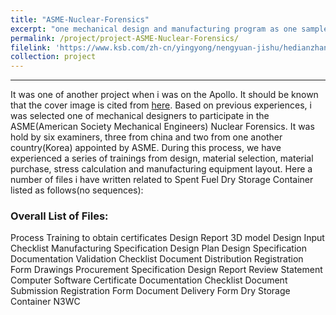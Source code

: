 ```yaml
---
title: "ASME-Nuclear-Forensics"
excerpt: "one mechanical design and manufacturing program as one sample to participate in the ASME review<br/><img src='/images/Forensics-N-NPT-NS.png'>"
permalink: /project/project-ASME-Nuclear-Forensics/
filelink: 'https://www.ksb.com/zh-cn/yingyong/nengyuan-jishu/hedianzhan'
collection: project
---
```


------

It was one of another project when i was on the Apollo. It should be known that the cover image is cited from [here](https://www.ksb.com/zh-cn/yingyong/nengyuan-jishu/hedianzhan). Based on previous experiences, i was selected one of mechanical designers to participate in the ASME(American Society Mechanical Engineers) Nuclear Forensics. It was hold by six examiners, three from china and two from one another country(Korea) appointed by ASME.
During this process, we have experienced a series of trainings from design, material selection, material purchase, stress calculation and manufacturing equipment layout. Here a number of files i have written related to Spent Fuel Dry Storage Container listed as follows(no sequences):
### Overall List of Files:
Process Training to obtain certificates
Design Report
3D model
Design Input Checklist
Manufacturing Specification
Design Plan
Design Specification
Documentation Validation Checklist
Document Distribution Registration Form
Drawings
Procurement Specification
Design Report Review Statement
Computer Software Certificate
Documentation Checklist
Document Submission Registration Form
Document Delivery Form
Dry Storage Container N3WC
